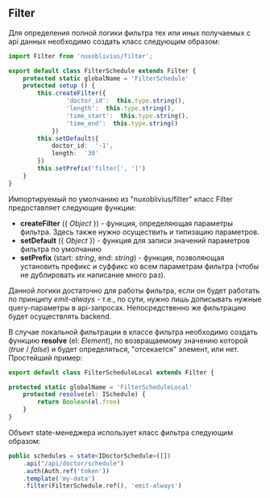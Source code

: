 ## Filter
Для определения полной логики фильтра тех или иных получаемых с api данных необходимо создать класс следующим образом:
```ts
import Filter from 'nuxoblivius/filter';

export default class FilterSchedule extends Filter {
	protected static globalName = 'FilterSchedule'
	protected setup () {
		this.createFilter({
				'doctor_id':  this.type.string(),
				'length':  this.type.string(),
				'time_start':  this.type.string(),
				'time_end':  this.type.string()
			})
		this.setDefault({
			doctor_id:  '-1',
			length:  '30'
		})
		this.setPrefix('filter[', ']')
	}
}
```
Импортируемый по умолчанию из "nuxoblivius/filter" класс Filter предоставляет следующие функции:
 - **createFilter** ({ *Object* }) - функция, определяющая параметры фильтра. Здесь также нужно осуществить и типизацию параметров.
 - **setDefault** ({ *Object* }) - функция для записи значений параметров фильтра по умолчанию
 - **setPrefix** (start: *string*, end: *string*) - функция, позволяющая установить префикс и суффикс ко всем параметрам фильтра (чтобы не дублировать их написание много раз).
 
Данной логики достаточно для работы фильтра, если он будет работать по принципу *emit-always* - т.е., по сути, нужно лишь дописывать нужные query-параметры в api-запросах. Непосредственно же фильтрацию будет осуществлять backend.

В случае локальной фильтрации в классе фильтра необходимо создать функцию **resolve** (el: *Element*), по возвращаемому значению которой (*true* / *false*) и будет определяться, "отсекается" элемент, или нет. Простейший пример:
```ts
export default class FilterScheduleLocal extends Filter {

protected static globalName = 'FilterScheduleLocal'
	protected resolve(el: ISchedule) {
		return Boolean(el.free)
	}
}
```
Объект state-менеджера использует класс фильтра следующим образом:
```ts
public schedules = state<IDoctorSchedule>([])
	.api("/api/doctor/schedule")
	.auth(Auth.ref('token'))
	.template('my-data')
	.filter(FilterSchedule.ref(), 'emit-always')
```